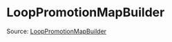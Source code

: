 # LoopPromotionMapBuilder

Source: [LoopPromotionMapBuilder](../../../csrc/id_model/loop_promotion.h#L126)
